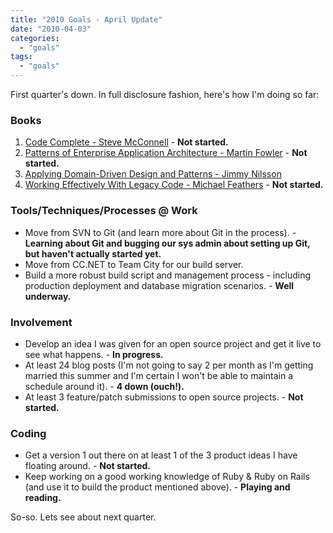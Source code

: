 ```yaml
---
title: "2010 Goals - April Update"
date: "2010-04-03"
categories: 
  - "goals"
tags: 
  - "goals"
---
```


First quarter's down. In full disclosure fashion, here's how I'm doing so far:

### Books

1. [Code Complete - Steve McConnell](http://www.amazon.com/Code-Complete-Practical-Handbook-Construction/dp/0735619670) - **Not started.**
2. [Patterns of Enterprise Application Architecture - Martin Fowler](http://www.amazon.com/Enterprise-Application-Architecture-Addison-Wesley-Signature/dp/0321127420/ref=pd_bbs_sr_1?ie=UTF8&s=books&qid=1229896370&sr=8-1) - **Not started.**
3. [Applying Domain-Driven Design and Patterns - Jimmy Nilsson](http://www.amazon.com/Applying-Domain-Driven-Design-Patterns-Examples/dp/0321268202/ref=cm_cr_pr_product_top)
4. [Working Effectively With Legacy Code - Michael Feathers](http://www.amazon.com/Working-Effectively-Legacy-Michael-Feathers/dp/0131177052/ref=sr_1_1?ie=UTF8&s=books&qid=1262481595&sr=1-1) - **Not started.**

### Tools/Techniques/Processes @ Work

- Move from SVN to Git (and learn more about Git in the process). - **Learning about Git and bugging our sys admin about setting up Git, but haven't actually started yet.**
- Move from CC.NET to Team City for our build server.
- Build a more robust build script and management process - including production deployment and database migration scenarios. - **Well underway.**

### Involvement

- Develop an idea I was given for an open source project and get it live to see what happens. - **In progress.**
- At least 24 blog posts (I'm not going to say 2 per month as I'm getting married this summer and I'm certain I won't be able to maintain a schedule around it). - **4 down (ouch!).**
- At least 3 feature/patch submissions to open source projects. - **Not started.**

### Coding

- Get a version 1 out there on at least 1 of the 3 product ideas I have floating around. - **Not started.**
- Keep working on a good working knowledge of Ruby & Ruby on Rails (and use it to build the product mentioned above). - **Playing and reading.**

So-so. Lets see about next quarter.

